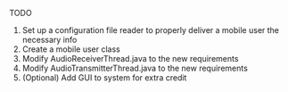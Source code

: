 TODO

1. Set up a configuration file reader to properly deliver a mobile user the necessary info
2. Create a mobile user class
3. Modify AudioReceiverThread.java to the new requirements 
4. Modify AudioTransmitterThread.java to the new requirements
5. (Optional) Add GUI to system for extra credit 